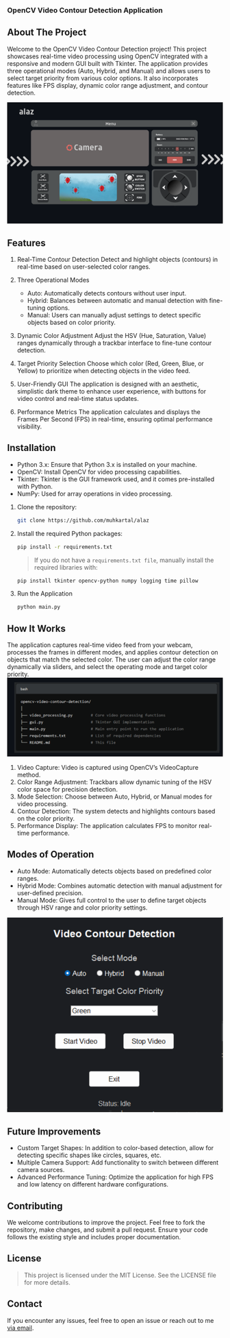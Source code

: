 ### OpenCV Video Contour Detection Application

## About The Project

Welcome to the OpenCV Video Contour Detection project! This project showcases real-time video processing using OpenCV integrated with a responsive and modern GUI built with Tkinter. The application provides three operational modes (Auto, Hybrid, and Manual) and allows users to select target priority from various color options. It also incorporates features like FPS display, dynamic color range adjustment, and contour detection.

![alt text](images/mockup.png)

## Features

1. Real-Time Contour Detection
   Detect and highlight objects (contours) in real-time based on user-selected color ranges.

2. Three Operational Modes

   - Auto: Automatically detects contours without user input.
   - Hybrid: Balances between automatic and manual detection with fine-tuning options.
   - Manual: Users can manually adjust settings to detect specific objects based on color priority.

3. Dynamic Color Adjustment
   Adjust the HSV (Hue, Saturation, Value) ranges dynamically through a trackbar interface to fine-tune contour detection.

4. Target Priority Selection
   Choose which color (Red, Green, Blue, or Yellow) to prioritize when detecting objects in the video feed.

5. User-Friendly GUI
   The application is designed with an aesthetic, simplistic dark theme to enhance user experience, with buttons for video control and real-time status updates.

6. Performance Metrics
   The application calculates and displays the Frames Per Second (FPS) in real-time, ensuring optimal performance visibility.

## Installation

- Python 3.x: Ensure that Python 3.x is installed on your machine.
- OpenCV: Install OpenCV for video processing capabilities.
- Tkinter: Tkinter is the GUI framework used, and it comes pre-installed with Python.
- NumPy: Used for array operations in video processing.

1. Clone the repository:
   ```sh
   git clone https://github.com/muhkartal/alaz
   ```
2. Install the required Python packages:

   ```sh
   pip install -r requirements.txt
   ```

   > If you do not have a `requirements.txt file`, manually install the required libraries with:

   ```sh
   pip install tkinter opencv-python numpy logging time pillow
   ```

3. Run the Application
   ```sh
   python main.py
   ```

## How It Works

The application captures real-time video feed from your webcam, processes the frames in different modes, and applies contour detection on objects that match the selected color. The user can adjust the color range dynamically via sliders, and select the operating mode and target color priority.
<img src="images/image.png" alt="alt text" width="600" />

1.  Video Capture: Video is captured using OpenCV’s VideoCapture method.
2.  Color Range Adjustment: Trackbars allow dynamic tuning of the HSV color space for precision detection.
3.  Mode Selection: Choose between Auto, Hybrid, or Manual modes for video processing.
4.  Contour Detection: The system detects and highlights contours based on the color priority.
5.  Performance Display: The application calculates FPS to monitor real-time performance.

## Modes of Operation

- Auto Mode: Automatically detects objects based on predefined color ranges.
- Hybrid Mode: Combines automatic detection with manual adjustment for user-defined precision.
- Manual Mode: Gives full control to the user to define target objects through HSV range and color priority settings.

<img src="images/mode.png" alt="alt text" width="600" />

## Future Improvements

- Custom Target Shapes: In addition to color-based detection, allow for detecting specific shapes like circles, squares, etc.
- Multiple Camera Support: Add functionality to switch between different camera sources.
- Advanced Performance Tuning: Optimize the application for high FPS and low latency on different hardware configurations.

## Contributing

We welcome contributions to improve the project. Feel free to fork the repository, make changes, and submit a pull request. Ensure your code follows the existing style and includes proper documentation.

## License

> This project is licensed under the MIT License. See the LICENSE file for more details.

## Contact

If you encounter any issues, feel free to open an issue or reach out to me [via email](kartal.dev).
